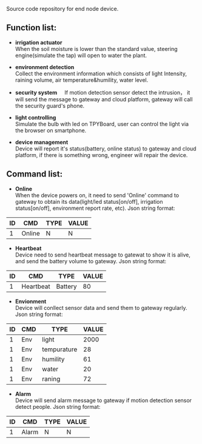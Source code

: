 Source code repository for end node device.  
## Function list:  
- **irrigation actuator**   
When the soil moisture is lower than the standard value, steering engine(simulate the tap) will open to water the plant.

- **environment detection**     
Collect the environment information which consists of light Intensity, raining volume, air temperature&humility, water level.

- **security system**    
If motion detection sensor detect the intrusion， it will send the message to gateway and cloud platform, gateway will call the security guard's phone.

- **light controlling**    
Simulate the bulb with led on TPYBoard, user can control the light via the browser on smartphone.

- **device management**    
Device will report it's status(battery, online status) to gateway and cloud platform, if there is something wrong, engineer will repair the device.

## Command list:
- **Online**   
When the device powers on, it need to send 'Online' command to gateway to obtain its data(light/led status[on/off], irrigation status[on/off], environment report rate, etc).
Json string format:    

ID | CMD | TYPE | VALUE
------------ | ------------- | ------------- | -------------
1 | Online | N | N

- **Heartbeat**   
Device need to send heartbeat message to gatewat to show it is alive, and send the battery volume to gateway.
Json string format:    

ID | CMD | TYPE | VALUE
------------ | ------------- | ------------- | -------------
1 | Heartbeat | Battery | 80

- **Envionment**   
Device will conllect sensor data and send them to gateway regularly.
Json string format:    

ID | CMD | TYPE | VALUE
------------ | ------------- | ------------- | -------------
1 | Env | light | 2000
1 | Env | tempurature | 28
1 | Env | humility | 61
1 | Env | water | 20
1 | Env | raning | 72

- **Alarm**   
Device will send alarm message to gateway if motion detection sensor detect people.
Json string format:    

ID | CMD | TYPE | VALUE
------------ | ------------- | ------------- | -------------
1 | Alarm | N | N






